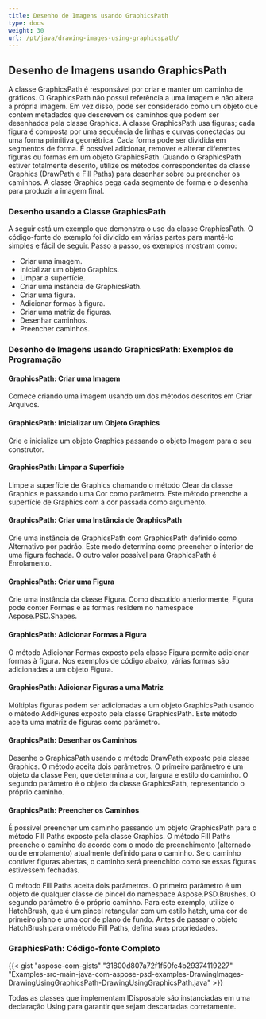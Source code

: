 ```yaml
---
title: Desenho de Imagens usando GraphicsPath
type: docs
weight: 30
url: /pt/java/drawing-images-using-graphicspath/
---
```


## **Desenho de Imagens usando GraphicsPath**
A classe GraphicsPath é responsável por criar e manter um caminho de gráficos. O GraphicsPath não possui referência a uma imagem e não altera a própria imagem. Em vez disso, pode ser considerado como um objeto que contém metadados que descrevem os caminhos que podem ser desenhados pela classe Graphics. A classe GraphicsPath usa figuras; cada figura é composta por uma sequência de linhas e curvas conectadas ou uma forma primitiva geométrica. Cada forma pode ser dividida em segmentos de forma. É possível adicionar, remover e alterar diferentes figuras ou formas em um objeto GraphicsPath. Quando o GraphicsPath estiver totalmente descrito, utilize os métodos correspondentes da classe Graphics (DrawPath e Fill Paths) para desenhar sobre ou preencher os caminhos. A classe Graphics pega cada segmento de forma e o desenha para produzir a imagem final.
### **Desenho usando a Classe GraphicsPath**
A seguir está um exemplo que demonstra o uso da classe GraphicsPath. O código-fonte do exemplo foi dividido em várias partes para mantê-lo simples e fácil de seguir. Passo a passo, os exemplos mostram como:

- Criar uma imagem.
- Inicializar um objeto Graphics.
- Limpar a superfície.
- Criar uma instância de GraphicsPath.
- Criar uma figura.
- Adicionar formas à figura.
- Criar uma matriz de figuras.
- Desenhar caminhos.
- Preencher caminhos.


### **Desenho de Imagens usando GraphicsPath: Exemplos de Programação**
#### **GraphicsPath: Criar uma Imagem**
Comece criando uma imagem usando um dos métodos descritos em Criar Arquivos.
#### **GraphicsPath: Inicializar um Objeto Graphics**
Crie e inicialize um objeto Graphics passando o objeto Imagem para o seu construtor.
#### **GraphicsPath: Limpar a Superfície**
Limpe a superfície de Graphics chamando o método Clear da classe Graphics e passando uma Cor como parâmetro. Este método preenche a superfície de Graphics com a cor passada como argumento.
#### **GraphicsPath: Criar uma Instância de GraphicsPath**
Crie uma instância de GraphicsPath com GraphicsPath definido como Alternativo por padrão. Este modo determina como preencher o interior de uma figura fechada. O outro valor possível para GraphicsPath é Enrolamento.
#### **GraphicsPath: Criar uma Figura**
Crie uma instância da classe Figura. Como discutido anteriormente, Figura pode conter Formas e as formas residem no namespace Aspose.PSD.Shapes.
#### **GraphicsPath: Adicionar Formas à Figura**
O método Adicionar Formas exposto pela classe Figura permite adicionar formas à figura. Nos exemplos de código abaixo, várias formas são adicionadas a um objeto Figura.
#### **GraphicsPath: Adicionar Figuras a uma Matriz**
Múltiplas figuras podem ser adicionadas a um objeto GraphicsPath usando o método AddFigures exposto pela classe GraphicsPath. Este método aceita uma matriz de figuras como parâmetro.
#### **GraphicsPath: Desenhar os Caminhos**
Desenhe o GraphicsPath usando o método DrawPath exposto pela classe Graphics. O método aceita dois parâmetros. O primeiro parâmetro é um objeto da classe Pen, que determina a cor, largura e estilo do caminho. O segundo parâmetro é o objeto da classe GraphicsPath, representando o próprio caminho.
#### **GraphicsPath: Preencher os Caminhos**


É possível preencher um caminho passando um objeto GraphicsPath para o método Fill Paths exposto pela classe Graphics. O método Fill Paths preenche o caminho de acordo com o modo de preenchimento (alternado ou de enrolamento) atualmente definido para o caminho. Se o caminho contiver figuras abertas, o caminho será preenchido como se essas figuras estivessem fechadas.

O método Fill Paths aceita dois parâmetros. O primeiro parâmetro é um objeto de qualquer classe de pincel do namespace Aspose.PSD.Brushes. O segundo parâmetro é o próprio caminho. Para este exemplo, utilize o HatchBrush, que é um pincel retangular com um estilo hatch, uma cor de primeiro plano e uma cor de plano de fundo. Antes de passar o objeto HatchBrush para o método Fill Paths, defina suas propriedades.
### **GraphicsPath: Código-fonte Completo**
{{< gist "aspose-com-gists" "31800d807a72f1f50fe4b29374119227" "Examples-src-main-java-com-aspose-psd-examples-DrawingImages-DrawingUsingGraphicsPath-DrawingUsingGraphicsPath.java" >}}



Todas as classes que implementam IDisposable são instanciadas em uma declaração Using para garantir que sejam descartadas corretamente.


